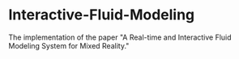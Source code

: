 # Interactive-Fluid-Modeling

The implementation of the paper "A Real-time and Interactive Fluid Modeling System for Mixed Reality."
